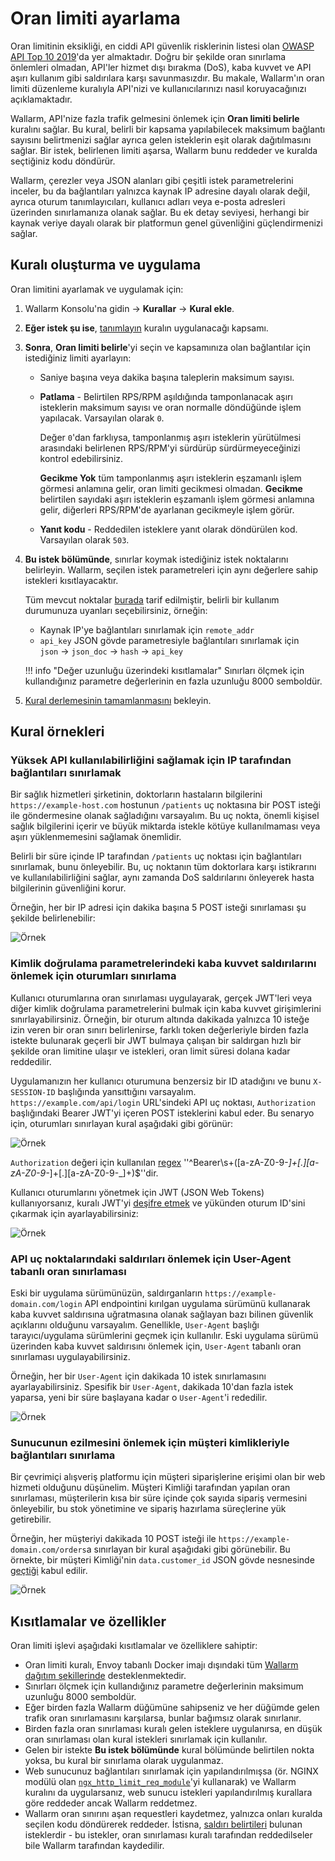 # Oran limiti ayarlama

Oran limitinin eksikliği, en ciddi API güvenlik risklerinin listesi olan [OWASP API Top 10 2019](https://github.com/OWASP/API-Security/blob/master/editions/2019/en/0xa4-lack-of-resources-and-rate-limiting.md)'da yer almaktadır. Doğru bir şekilde oran sınırlama önlemleri olmadan, API'ler hizmet dışı bırakma (DoS), kaba kuvvet ve API aşırı kullanım gibi saldırılara karşı savunmasızdır. Bu makale, Wallarm'ın oran limiti düzenleme kuralıyla API'nizi ve kullanıcılarınızı nasıl koruyacağınızı açıklamaktadır.

Wallarm, API'nize fazla trafik gelmesini önlemek için **Oran limiti belirle** kuralını sağlar. Bu kural, belirli bir kapsama yapılabilecek maksimum bağlantı sayısını belirtmenizi sağlar ayrıca gelen isteklerin eşit olarak dağıtılmasını sağlar. Bir istek, belirlenen limiti aşarsa, Wallarm bunu reddeder ve kuralda seçtiğiniz kodu döndürür.

Wallarm, çerezler veya JSON alanları gibi çeşitli istek parametrelerini inceler, bu da bağlantıları yalnızca kaynak IP adresine dayalı olarak değil, ayrıca oturum tanımlayıcıları, kullanıcı adları veya e-posta adresleri üzerinden sınırlamanıza olanak sağlar. Bu ek detay seviyesi, herhangi bir kaynak veriye dayalı olarak bir platformun genel güvenliğini güçlendirmenizi sağlar. 

## Kuralı oluşturma ve uygulama

Oran limitini ayarlamak ve uygulamak için:

1. Wallarm Konsolu'na gidin → **Kurallar** → **Kural ekle**.
1. **Eğer istek şu ise**, [tanımlayın](add-rule.md#branch-description) kuralın uygulanacağı kapsamı.
1. **Sonra**, **Oran limiti belirle**'yi seçin ve kapsamınıza olan bağlantılar için istediğiniz limiti ayarlayın:

    * Saniye başına veya dakika başına taleplerin maksimum sayısı.
    * **Patlama** - Belirtilen RPS/RPM aşıldığında tamponlanacak aşırı isteklerin maksimum sayısı ve oran normalle döndüğünde işlem yapılacak. Varsayılan olarak `0`.

        Değer `0`'dan farklıysa, tamponlanmış aşırı isteklerin yürütülmesi arasındaki belirlenen RPS/RPM'yi sürdürüp sürdürmeyeceğinizi kontrol edebilirsiniz.

        **Gecikme Yok** tüm tamponlanmış aşırı isteklerin eşzamanlı işlem görmesi anlamına gelir, oran limiti gecikmesi olmadan. **Gecikme** belirtilen sayıdaki aşırı isteklerin eşzamanlı işlem görmesi anlamına gelir, diğerleri RPS/RPM'de ayarlanan gecikmeyle işlem görür.

    * **Yanıt kodu** - Reddedilen isteklere yanıt olarak döndürülen kod. Varsayılan olarak `503`.
1. **Bu istek bölümünde**, sınırlar koymak istediğiniz istek noktalarını belirleyin. Wallarm, seçilen istek parametreleri için aynı değerlere sahip istekleri kısıtlayacaktır.

    Tüm mevcut noktalar [burada](request-processing.md) tarif edilmiştir, belirli bir kullanım durumunuza uyanları seçebilirsiniz, örneğin:
    
    * Kaynak IP'ye bağlantıları sınırlamak için `remote_addr`
    * `api_key` JSON gövde parametresiyle bağlantıları sınırlamak için `json` → `json_doc` → `hash` → `api_key`

    !!! info "Değer uzunluğu üzerindeki kısıtlamalar"
        Sınırları ölçmek için kullandığınız parametre değerlerinin en fazla uzunluğu 8000 semboldür.
1. [Kural derlemesinin tamamlanmasını](compiling.md) bekleyin.

## Kural örnekleri

<!-- ### API endpoint üzerindeki DoS saldırılarını önlemek için IP bağlantılarını sınırlamak

Kullanıcıların bir listesini döndüren bir UI bölümünüz olduğunu varsayalım, sayfa başına 200 kullanıcı sınırlaması ile. Sayfayı almak için UI, aşağıdaki URL'yi kullanarak sunucuya bir istekte bulunur: `https://example-domain.com/api/users?page=1&size=200`.

Bununla birlikte, bir saldırgan bunu `size` parametresini aşırı büyük bir sayıya (ör. 200,000) değiştirerek sömürebilir, bu da veritabanının yükünü artırabilir ve performans sorunlarına neden olabilir. Bu, API'nin yanıt veremeyecek hale geldiği ve herhangi bir istemciden daha fazla istekte bulunamadığı bir DoS (Hizmet Dışı Bırakma) saldırısı olarak bilinir.

Endpoint'e olan bağlantıları sınırlamak, bu tür saldırıları önlemeye yardımcı olur. Endpoint'e dakikada 1000 bağlantıya kadar olan bağlantıları sınırlayabilirsiniz. Bu, her bir IP'nin dakikada endpoint'e erişmeye çalışan her bir IP'ye uygulandığı anlamına gelir. `remote_address` [noktası](request-processing.md), isteği yapanın IP adresini belirlemek için kullanılır.

![Örnek](../../images/user-guides/rules/rate-limit-for-200-users.png) -->

### Yüksek API kullanılabilirliğini sağlamak için IP tarafından bağlantıları sınırlamak

Bir sağlık hizmetleri şirketinin, doktorların hastaların bilgilerini `https://example-host.com` hostunun `/patients` uç noktasına bir POST isteği ile göndermesine olanak sağladığını varsayalım. Bu uç nokta, önemli kişisel sağlık bilgilerini içerir ve büyük miktarda istekle kötüye kullanılmaması veya aşırı yüklenmemesini sağlamak önemlidir.

Belirli bir süre içinde IP tarafından `/patients` uç noktası için bağlantıları sınırlamak, bunu önleyebilir. Bu, uç noktanın tüm doktorlara karşı istikrarını ve kullanılabilirliğini sağlar, aynı zamanda DoS saldırılarını önleyerek hasta bilgilerinin güvenliğini korur.

Örneğin, her bir IP adresi için dakika başına 5 POST isteği sınırlaması şu şekilde belirlenebilir:

![Örnek](../../images/user-guides/rules/rate-limit-by-ip-for-patients.png)

### Kimlik doğrulama parametrelerindeki kaba kuvvet saldırılarını önlemek için oturumları sınırlama

Kullanıcı oturumlarına oran sınırlaması uygulayarak, gerçek JWT'leri veya diğer kimlik doğrulama parametrelerini bulmak için kaba kuvvet girişimlerini sınırlayabilirsiniz. Örneğin, bir oturum altında dakikada yalnızca 10 isteğe izin veren bir oran sınırı belirlenirse, farklı token değerleriyle birden fazla istekte bulunarak geçerli bir JWT bulmaya çalışan bir saldırgan hızlı bir şekilde oran limitine ulaşır ve istekleri, oran limit süresi dolana kadar reddedilir.

Uygulamanızın her kullanıcı oturumuna benzersiz bir ID atadığını ve bunu `X-SESSION-ID` başlığında yansıttığını varsayalım. `https://example.com/api/login` URL'sindeki API uç noktası, `Authorization` başlığındaki Bearer JWT'yi içeren POST isteklerini kabul eder. Bu senaryo için, oturumları sınırlayan kural aşağıdaki gibi görünür:

![Örnek](../../images/user-guides/rules/rate-limit-for-jwt.png)

`Authorization` değeri için kullanılan [regex](add-rule.md#condition-type-regex) ''^Bearer\s+([a-zA-Z0-9-_]+[.][a-zA-Z0-9-_]+[.][a-zA-Z0-9-_]+)$''dir.

Kullanıcı oturumlarını yönetmek için JWT (JSON Web Tokens) kullanıyorsanız, kuralı JWT'yi [deşifre etmek](request-processing.md#jwt) ve yükünden oturum ID'sini çıkarmak için ayarlayabilirsiniz:

![Örnek](../../images/user-guides/rules/rate-limit-for-session-in-jwt.png)

### API uç noktalarındaki saldırıları önlemek için User-Agent tabanlı oran sınırlaması

Eski bir uygulama sürümünüzün, saldırganların `https://example-domain.com/login` API endpointini kırılgan uygulama sürümünü kullanarak kaba kuvvet saldırısına uğratmasına olanak sağlayan bazı bilinen güvenlik açıklarını olduğunu varsayalım. Genellikle, `User-Agent` başlığı tarayıcı/uygulama sürümlerini geçmek için kullanılır. Eski uygulama sürümü üzerinden kaba kuvvet saldırısını önlemek için, `User-Agent` tabanlı oran sınırlaması uygulayabilirsiniz.

Örneğin, her bir `User-Agent` için dakikada 10 istek sınırlamasını ayarlayabilirsiniz. Spesifik bir `User-Agent`, dakikada 10'dan fazla istek yaparsa, yeni bir süre başlayana kadar o `User-Agent`'i rededilir.

![Örnek](../../images/user-guides/rules/rate-limit-by-user-agent.png)

<!-- ### DoS saldırılarını önlemek için endpoint tabanlı oran sınırlaması

Oran sınırlaması ayrıca belirli bir süre zarfında belirli bir endpointe yapılabilecek isteklerin sayısı için bir eşik belirlemeyi de içerebilir, örneğin dakikada 60 istek. Bir istemci bu limiti aşırsa, ilave istekler reddedilir.

Bu, DoS saldırılarını önlemeyi ve uygulamanın meşru kullanıcılar için kullanılabilir kalmasını sağlar. Ayrıca, sunucuda yükü azaltabilir, genel uygulama performansını iyileştirebilir ve uygulamanın suistimal veya kötüye kullanılmasını önleyebilir.

Bu belirli durumda, oran sınırlama kuralı, URI tarafından bağlantılara uygulanır, bu da Wallarm'ın otomatik olarak tek bir endpointe yönelen tekrarlanan istekleri tanımasını sağlar. İşte bu kuralın `https://example.com` hostunun bütün endpointlere nasıl çalışacağına dair bir örnek:

* Limit: Dakikada 60 istek (saniye başına 1 istek)
* Patlama: dakikada en fazla 20 isteğe izin ver (bu, trafikte ani bir artış olursa yararlı olabilir)
* Gecikme Yok: 20 fazla isteği eşzamanlı olarak süreci, istekler arasında oran sınırlaması gecikmesi olmaksızın.
* Yanıt kodu: limiti ve patlamayı aşan istekleri 503 kodu ile reddet
* Wallarm, bir tek endpointe hedeflenen tekrarlanan istekleri `uri` [noktası](request-processing.md) ile belirler.

    !!! info "URI'ye sorgu parametreleri dahil edilmez"
        Bu kural, belirtilen alanın herhangi bir yoluna yönelen istekleri sınırlar, herhangi bir sorgu parametresi içermez.

![Örnek](../../images/user-guides/rules/rate-limit-by-uri.png) -->

### Sunucunun ezilmesini önlemek için müşteri kimlikleriyle bağlantıları sınırlama

Bir çevrimiçi alışveriş platformu için müşteri siparişlerine erişimi olan bir web hizmeti olduğunu düşünelim. Müşteri Kimliği tarafından yapılan oran sınırlaması, müşterilerin kısa bir süre içinde çok sayıda sipariş vermesini önleyebilir, bu stok yönetimine ve sipariş hazırlama süreçlerine yük getirebilir.

Örneğin, her müşteriyi dakikada 10 POST isteği ile `https://example-domain.com/orders`a sınırlayan bir kural aşağıdaki gibi görünebilir. Bu örnekte, bir müşteri Kimliği'nin `data.customer_id` JSON gövde nesnesinde [geçtiği](request-processing.md#json_doc) kabul edilir.

![Örnek](../../images/user-guides/rules/rate-limit-by-customer-id.png)

## Kısıtlamalar ve özellikler

Oran limiti işlevi aşağıdaki kısıtlamalar ve özelliklere sahiptir:

* Oran limiti kuralı, Envoy tabanlı Docker imajı dışındaki tüm [Wallarm dağıtım şekillerinde](../../installation/supported-deployment-options.md) desteklenmektedir.
* Sınırları ölçmek için kullandığınız parametre değerlerinin maksimum uzunluğu 8000 semboldür.
* Eğer birden fazla Wallarm düğümüne sahipseniz ve her düğümde gelen trafik oran sınırlamasını karşılarsa, bunlar bağımsız olarak sınırlanır.
* Birden fazla oran sınırlaması kuralı gelen isteklere uygulanırsa, en düşük oran sınırlaması olan kural istekleri sınırlamak için kullanılır.
* Gelen bir istekte **Bu istek bölümünde** kural bölümünde belirtilen nokta yoksa, bu kural bir sınırlama olarak uygulanmaz.
* Web sunucunuz bağlantıları sınırlamak için yapılandırılmışsa (ör. NGINX modülü olan [`ngx_http_limit_req_module`](http://nginx.org/en/docs/http/ngx_http_limit_req_module.html)'yi kullanarak) ve Wallarm kuralını da uygularsanız, web sunucu istekleri yapılandırılmış kurallara göre reddeder ancak Wallarm reddetmez.
* Wallarm oran sınırını aşan requestleri kaydetmez, yalnızca onları kuralda seçilen kodu döndürerek reddeder. İstisna, [saldırı belirtileri](../../about-wallarm/protecting-against-attacks.md) bulunan isteklerdir - bu istekler, oran sınırlaması kuralı tarafından reddedilseler bile Wallarm tarafından kaydedilir.